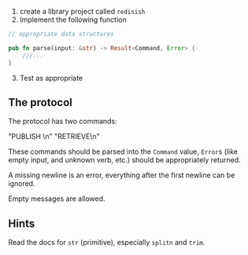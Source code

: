 1. create a library project called `redisish`
2. Implement the following function

```rust
// appropriate data structures

pub fn parse(input: &str) -> Result<Command, Error> {
    ///...
}
```

3. Test as appropriate

## The protocol

The protocol has two commands:

"PUBLISH <message>\n"
"RETRIEVE\n"

These commands should be parsed into the `Command` value,
`Error`s (like empty input, and unknown verb, etc.) should be
appropriately returned.

A missing newline is an error, everything after the first newline can be ignored.

Empty messages are allowed.

## Hints

Read the docs for `str` (primitive), especially `splitn` and `trim`.
